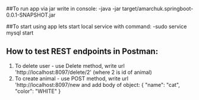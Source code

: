 ##To run app via jar write in console:
-java -jar target/amarchuk.springboot-0.0.1-SNAPSHOT.jar

##To start using app lets start local service with command:
-sudo service mysql start
 
 ## How to test REST endpoints in Postman:
 1. To delete user - use Delete method, write url 'http://localhost:8097/delete/2' (where 2 is id of animal)
 2. To create animal - use POST method, write url 'http://localhost:8097/new
    and add body of object:
{
    "name": "cat",
    "color": "WHITE"
}

 
 


